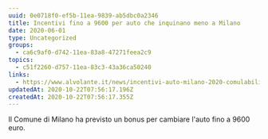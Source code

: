 ```yaml
---
uuid: 0e0718f0-ef5b-11ea-9839-ab5dbc0a2346
title: Incentivi fino a 9600 per auto che inquinano meno a Milano
date: 2020-06-01
type: Uncategorized
groups:
  - ca6c9af0-d742-11ea-83a8-47271feea2c9
topics:
  - c51f2260-d757-11ea-83c3-43a36ca50240
links:
  - https://www.alvolante.it/news/incentivi-auto-milano-2020-comulabili-con-statali-368831
updatedAt: 2020-10-22T07:56:17.196Z
createdAt: 2020-10-22T07:56:17.355Z
---
```


Il Comune di Milano ha previsto un bonus per cambiare l'auto fino a 9600 euro.
